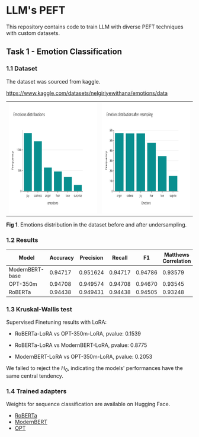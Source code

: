 # LLM's PEFT 
This repository contains code to train LLM with diverse PEFT techniques with custom datasets.

## Task 1 - Emotion Classification

### 1.1 Dataset

The dataset was sourced from kaggle.

https://www.kaggle.com/datasets/nelgiriyewithana/emotions/data

<table>
    <tr>
      <td>
      <img src="plots/emotions_distribution.svg" width="300" height="300">
      </td>
      <td>
      <img src="plots/emotions_distribution_resampling.svg" width="300" height="300">
      </td>
     </tr>
</table>

**Fig 1**. Emotions distribution in the dataset before and after undersampling.

### 1.2 Results

|Model           |Accuracy      |Precision     | Recall      | F1         | Matthews<br>Correlation| Training duration |
|----------------|--------------|--------------|-------------|------------|-----------|------------|
|ModernBERT-base |0.94717       |0.951624      |0.94717	     |0.94786	    |0.93579    | 2:30:55    |
|OPT-350m        |0.94708	      |0.949574	     |0.94708	     |0.94670	    |0.93545    | 2:27:34    |
|RoBERTa         |0.94438	      |0.949431	     |0.94438	     |0.94505	    |0.93248    | 1:04:35    |


### 1.3 Kruskal-Wallis test

Supervised Finetuning results with LoRA:

- RoBERTa-LoRA vs OPT-350m-LoRA, pvalue: 0.1539

- RoBERTa-LoRA vs ModernBERT-LoRA, pvalue: 0.8775

- ModernBERT-LoRA vs OPT-350m-LoRA, pvalue: 0.2053

We failed to reject the $H_0$, indicating the models' performances have the same central tendency. 

### 1.4 Trained adapters

Weights for sequence classification are available on Hugging Face.

- [RoBERTa](https://huggingface.co/Wb-az/roberta-base-lora-seq-classification/tree/main/checkpoint-53712)
- [ModernBERT](https://huggingface.co/Wb-az/modernbert-lora-adapter-for-emotion-classification/tree/main)
- [OPT](https://huggingface.co/Wb-az/opt-350-lora-adapter-for-emotions-classification/tree/main)



